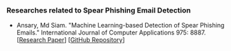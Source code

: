 ### Researches related to Spear Phishing Email Detection

- Ansary, Md Siam. "Machine Learning-based Detection of Spear Phishing Emails." International Journal of Computer Applications 975: 8887.
[[Research Paper](https://www.ijcaonline.org/archives/volume187/number24/machine-learning-based-detection-of-spear-phishing-emails/)]
[[GitHub Repository](https://github.com/MdSiamAnsary/ClassificationTasks/tree/main/Spear%20Phishing%20Email%20Detection/Machine%20Learning%20Based%20Detection%20of%20Spear%20Phishing%20Emails)]
 
